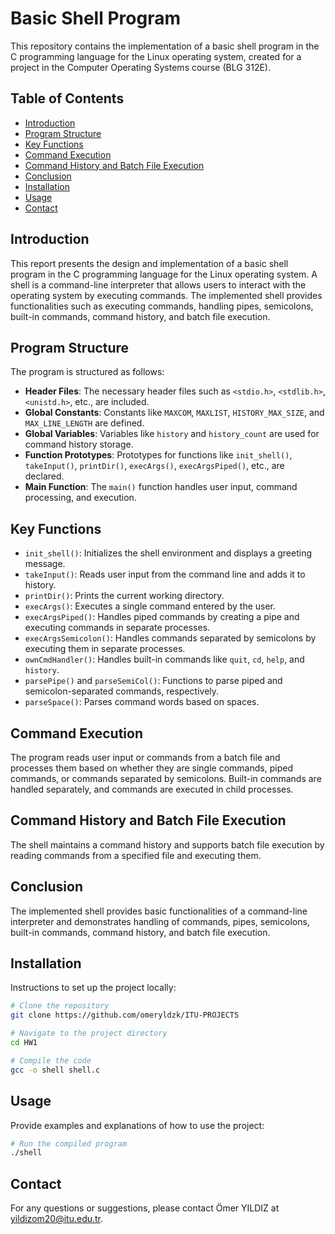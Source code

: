 # Basic Shell Program

This repository contains the implementation of a basic shell program in the C programming language for the Linux operating system, created for a project in the Computer Operating Systems course (BLG 312E).

## Table of Contents

- [Introduction](#introduction)
- [Program Structure](#program-structure)
- [Key Functions](#key-functions)
- [Command Execution](#command-execution)
- [Command History and Batch File Execution](#command-history-and-batch-file-execution)
- [Conclusion](#conclusion)
- [Installation](#installation)
- [Usage](#usage)
- [Contact](#contact)

## Introduction

This report presents the design and implementation of a basic shell program in the C programming language for the Linux operating system. A shell is a command-line interpreter that allows users to interact with the operating system by executing commands. The implemented shell provides functionalities such as executing commands, handling pipes, semicolons, built-in commands, command history, and batch file execution.

## Program Structure

The program is structured as follows:

- **Header Files**: The necessary header files such as `<stdio.h>`, `<stdlib.h>`, `<unistd.h>`, etc., are included.
- **Global Constants**: Constants like `MAXCOM`, `MAXLIST`, `HISTORY_MAX_SIZE`, and `MAX_LINE_LENGTH` are defined.
- **Global Variables**: Variables like `history` and `history_count` are used for command history storage.
- **Function Prototypes**: Prototypes for functions like `init_shell()`, `takeInput()`, `printDir()`, `execArgs()`, `execArgsPiped()`, etc., are declared.
- **Main Function**: The `main()` function handles user input, command processing, and execution.

## Key Functions

- `init_shell()`: Initializes the shell environment and displays a greeting message.
- `takeInput()`: Reads user input from the command line and adds it to history.
- `printDir()`: Prints the current working directory.
- `execArgs()`: Executes a single command entered by the user.
- `execArgsPiped()`: Handles piped commands by creating a pipe and executing commands in separate processes.
- `execArgsSemicolon()`: Handles commands separated by semicolons by executing them in separate processes.
- `ownCmdHandler()`: Handles built-in commands like `quit`, `cd`, `help`, and `history`.
- `parsePipe()` and `parseSemiCol()`: Functions to parse piped and semicolon-separated commands, respectively.
- `parseSpace()`: Parses command words based on spaces.

## Command Execution

The program reads user input or commands from a batch file and processes them based on whether they are single commands, piped commands, or commands separated by semicolons. Built-in commands are handled separately, and commands are executed in child processes.

## Command History and Batch File Execution

The shell maintains a command history and supports batch file execution by reading commands from a specified file and executing them.

## Conclusion

The implemented shell provides basic functionalities of a command-line interpreter and demonstrates handling of commands, pipes, semicolons, built-in commands, command history, and batch file execution.

## Installation

Instructions to set up the project locally:

```bash
# Clone the repository
git clone https://github.com/omeryldzk/ITU-PROJECTS

# Navigate to the project directory
cd HW1

# Compile the code
gcc -o shell shell.c
```
## Usage
Provide examples and explanations of how to use the project:
```bash
# Run the compiled program
./shell
```
## Contact
For any questions or suggestions, please contact Ömer YILDIZ at yildizom20@itu.edu.tr.


